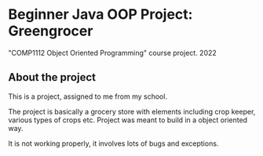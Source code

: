 # Beginner Java OOP Project: Greengrocer
"COMP1112 Object Oriented Programming" course project. 2022

## About the project
This is a project, assigned to me from my school.

The project is basically a grocery store with elements including crop keeper, various types of crops etc. Project was meant to build in a object oriented way.

It is not working properly, it involves lots of bugs and exceptions.
